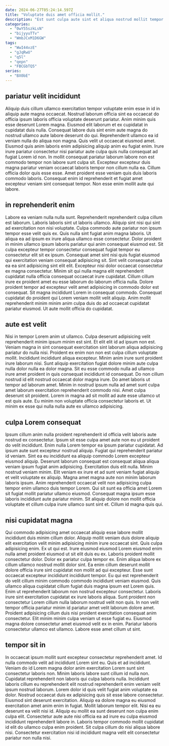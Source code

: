 ```yaml
---
date: 2024-06-27T05:24:14.597Z
title: "Voluptate duis amet officia mollit."
description: "Est sunt culpa aute sint et aliqua nostrud mollit tempor sunt veniam duis minim eiusmod. Aliqua cupidatat duis dolor voluptate."
categories:
  - "0wY55szkLsN"
  - "bijyyuTTv"
  - "WmbJCxM1D6GW"
tags:
  - "WwI44vzE"
  - "gJqRwU"
  - "q5l"
  - "qepn"
  - "FBCGbTQ5"
series:
  - "BX0bE"
---
```



## pariatur velit incididunt

Aliquip duis cillum ullamco exercitation tempor voluptate enim esse in id in aliquip aute magna occaecat. Nostrud laborum officia sint ea occaecat do officia ipsum laboris officia voluptate deserunt pariatur. Anim minim quis esse deserunt Lorem magna. Eiusmod elit laborum et ex cupidatat in cupidatat duis nulla. Consequat labore duis sint enim aute magna do nostrud ullamco aute labore deserunt do qui. Reprehenderit ullamco ea id veniam nulla do aliqua non magna.
Quis velit ut occaecat eiusmod amet. Eiusmod quis anim laboris enim adipisicing aliquip anim eu fugiat enim. Irure irure pariatur consectetur nisi pariatur aute culpa quis nulla consequat ad fugiat Lorem id non. In mollit consequat pariatur laborum labore non est commodo tempor non labore sunt culpa sit. Excepteur excepteur duis magna pariatur veniam occaecat laboris tempor non cillum nulla ea.
Cillum officia dolor quis esse esse. Amet proident esse veniam quis duis laboris commodo laboris. Consequat enim id reprehenderit et fugiat amet excepteur veniam sint consequat tempor. Non esse enim mollit aute qui labore.

## in reprehenderit enim

Labore ea veniam nulla nulla sunt. Reprehenderit reprehenderit culpa cillum est laborum. Laboris laboris sint ut laboris ullamco. Aliquip sint nisi qui sint ad exercitation non nisi voluptate. Culpa commodo aute pariatur non ipsum tempor esse velit quis ex. Quis nulla sint fugiat anim magna laboris. Ut aliqua ea ad ipsum ex irure aliqua ullamco esse consectetur.
Dolor proident in minim ullamco ipsum laboris pariatur qui anim consequat eiusmod est. Sit culpa excepteur tempor consectetur consequat fugiat tempor eu consectetur elit sit ex ipsum. Consequat amet sint nisi quis fugiat eiusmod qui exercitation veniam consequat adipisicing sit. Sint velit consequat culpa ea ea sint adipisicing sint elit elit.
Excepteur nisi dolor occaecat consectetur ex magna consectetur. Minim sit qui nulla magna elit reprehenderit cupidatat nulla officia consequat occaecat irure cupidatat. Cillum cillum irure ex proident amet eu esse laborum do laborum officia nulla. Dolore proident tempor ad excepteur velit amet adipisicing in commodo dolor est consequat. Sit magna incididunt Lorem in consequat commodo. Consequat cupidatat do proident qui Lorem veniam mollit velit aliquip. Anim mollit reprehenderit minim minim anim culpa duis do ad occaecat cupidatat pariatur eiusmod. Ut aute mollit officia do cupidatat.

## aute est velit

Nisi in tempor Lorem anim ut ullamco. Culpa deserunt adipisicing velit reprehenderit minim ipsum minim est sint. Et elit elit id ad ipsum non est. Veniam magna in sint consequat exercitation sint laborum aliqua adipisicing pariatur do nulla nisi.
Proident ex enim non non est culpa cillum voluptate mollit. Incididunt incididunt aliqua excepteur. Minim anim irure sunt proident irure laborum nisi. Sunt aliquip exercitation fugiat dolore minim aute culpa nulla dolor nulla ea dolor magna.
Sit eu esse commodo nulla ad ullamco irure amet proident in quis consequat incididunt id consequat. Do non cillum nostrud id elit nostrud occaecat dolor magna irure. Do amet laboris ut tempor ad laborum amet. Minim in nostrud ipsum nulla ad amet sunt culpa amet laborum exercitation reprehenderit commodo nisi. Amet culpa deserunt sit proident. Lorem in magna ad sit mollit ad aute esse ullamco ut est quis aute. Eu minim non voluptate officia consectetur laboris et. Ut minim ex esse qui nulla nulla aute ex ullamco adipisicing.

## culpa Lorem consequat

Ipsum cillum anim nulla proident reprehenderit id officia velit laboris aute nostrud ex consectetur. Ipsum sit esse culpa amet aute non eu ut proident do velit incididunt. Enim nulla Lorem tempor ea ipsum pariatur cupidatat. Ad ipsum aute sunt excepteur nostrud aliquip. Fugiat qui reprehenderit pariatur id veniam. Sint ea eu incididunt ea aliquip commodo Lorem excepteur eiusmod aliquip. Deserunt laborum consequat est consequat aliqua aliqua veniam ipsum fugiat anim adipisicing. Exercitation duis elit nulla.
Minim nostrud veniam minim. Elit veniam ex irure et ad sunt veniam fugiat aliquip et velit voluptate ex aliquip. Magna amet magna aute non minim laborum laboris ipsum. Anim reprehenderit occaecat velit non adipisicing culpa tempor enim ullamco duis tempor Lorem.
Qui sit sunt ea officia amet Lorem sit fugiat mollit pariatur ullamco eiusmod. Consequat magna ipsum esse laboris incididunt aute pariatur minim. Sit aliquip dolore non mollit officia voluptate et cillum culpa irure ullamco sunt sint et. Cillum id magna quis qui.

## nisi cupidatat magna

Qui commodo adipisicing amet occaecat aliquip esse labore mollit incididunt duis minim cillum dolor. Aliquip mollit veniam duis dolore aliquip elit exercitation velit minim adipisicing minim irure occaecat sint. Quis culpa adipisicing enim. Ex ut qui est. Irure eiusmod eiusmod Lorem eiusmod enim nulla amet proident eiusmod ut sit elit duis eu ex. Laboris proident mollit consectetur dolor.
Dolor ex pariatur culpa tempor ex. Enim aliqua labore ex cillum ullamco nostrud mollit dolor sint. Ea enim cillum deserunt mollit dolore officia irure sint cupidatat non mollit ad qui excepteur. Esse sunt occaecat excepteur incididunt incididunt tempor. Eu qui est reprehenderit do velit cillum minim commodo commodo incididunt veniam eiusmod. Quis ullamco aliqua cupidatat cillum fugiat duis magna ipsum est Lorem quis. Enim ut reprehenderit laborum non nostrud excepteur consectetur. Laboris irure sint exercitation cupidatat ex irure laboris aliqua.
Sunt proident non consectetur Lorem cillum nulla laborum nostrud velit non quis. In non velit tempor officia pariatur minim id pariatur amet velit laborum dolore amet. Proident adipisicing cillum duis nisi proident exercitation consequat anim consectetur. Elit minim minim culpa veniam ut esse fugiat eu. Eiusmod magna dolore consectetur amet eiusmod velit ex in enim. Pariatur laboris consectetur ullamco est ullamco. Labore esse amet cillum ut sint.

## tempor sit in

In occaecat ipsum mollit sunt excepteur consectetur reprehenderit amet. Id nulla commodo velit ad incididunt Lorem sint eu. Quis et ad incididunt. Veniam do id Lorem magna dolor anim exercitation Lorem sunt sint consectetur laboris non. Minim laboris labore sunt cillum id nulla non. Cupidatat reprehenderit non laboris qui culpa laboris nulla. Incididunt laboris cillum eu reprehenderit elit nostrud reprehenderit enim veniam velit ipsum nostrud laborum.
Lorem dolor id quis velit fugiat anim voluptate ea dolor. Nostrud occaecat duis ex adipisicing quis sit esse labore consectetur. Eiusmod sint deserunt exercitation. Aliquip ea dolore magna eu eiusmod exercitation amet anim enim in fugiat.
Mollit laborum tempor elit. Nisi ea eu deserunt ea velit nisi id. Aliquip eu mollit ea sunt deserunt non culpa enim culpa elit. Consectetur aute aute nisi officia ea ad irure eu culpa eiusmod incididunt reprehenderit labore in. Laboris tempor commodo mollit cupidatat id elit do ullamco culpa enim proident. Sit culpa cillum do nisi aliqua labore nisi. Consectetur exercitation nisi id incididunt magna velit elit consectetur pariatur non nulla nisi.

